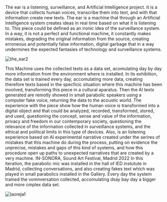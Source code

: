 The ear is a listening, surveillance, and Artificial Intelligence project. It is a device that collects human voices, transcribe them into text, and with that information create new texts. The ear is a machine that through an Artificial Intelligence system creates ideas in real time based on what it is listening to. This piece could be defined as an ironic idea of the surveillance system. In a way, it is not a perfect and functional machine, it constantly makes mistakes, degrading the original information from the source, creating erroneous and potentially false information, digital garbage that in a way undermines the expected fantasies of technology and surveillance systems.

![the_ear2](https://github.com/user-attachments/assets/c1095dd8-a77e-41eb-9e49-97a0b68ba9f7)


This Machine uses the collected texts as a data set, acomulating day by day more information from the environment where is installed. In its exhibition, the data set is trained every day, accomulating more data, creating therefore texts based in the specficic situation where this machine has been involved, transforming this piece in a cultural aparatus. Then the AI texts generated are remotly showed in small parabolic speakers using a computer fake voice, returning the data to the acoustic world. The experience with the piece show how the human voice is transformed into a digital object and that could be analyzed, recorded, transformed, stored, and used, questioning the concept, sense and value of the information, privacy and freedom in our contemporary society, questioning the relevance of the information collected in surveillance systems, and the ethical and political limits in this type of devices. Also, is an listening experience based on AI experimental narrative created under the serires of mistakes that this machine do during the process, putting on evidence the unprecise, mistakes and gaps of this kind of systems, and how this procedure open up paths to unexpected narratives that are created by a very machine.
IN-SONORA, Sound Art Festival, Madrid 2022
In this iteration, the parabolic mic was installed in the hall of IED instutute in Madrid, collecting conversations, and also creating fakes text which was played in small parabolics installed in the Gallery. Every day the system trained the vomnversation collected, accomulating dsay bay day a bigger and more cmplex data set.

![laoreja1](https://github.com/user-attachments/assets/b909d8de-7c62-4b2b-9ced-8b9b72e7dbe3)

